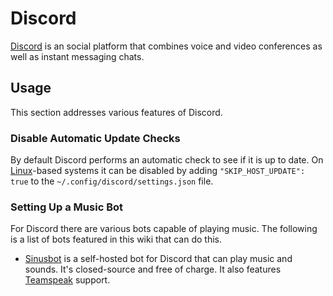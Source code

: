# Discord

[Discord](https://discord.com/) is an social platform that combines voice and video conferences as
well as instant messaging chats.

## Usage

This section addresses various features of Discord.

### Disable Automatic Update Checks

By default Discord performs an automatic check to see if it is up to date.
On [Linux](/wiki/linux.md)-based systems it can be disabled by adding `"SKIP_HOST_UPDATE": true` to
the `~/.config/discord/settings.json` file.

### Setting Up a Music Bot

For Discord there are various bots capable of playing music.
The following is a list of bots featured in this wiki that can do this.

- [Sinusbot](/wiki/sinusbot.md) is a self-hosted bot for Discord that can play music and sounds. 
  It's closed-source and free of charge.
  It also features [Teamspeak](/wiki/teamspeak.md) support.
